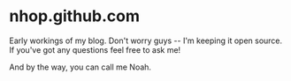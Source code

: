 nhop.github.com
===============

Early workings of my blog. Don't worry guys -- I'm keeping it open source.
If you've got any questions feel free to ask me!

And by the way, you can call me Noah.
